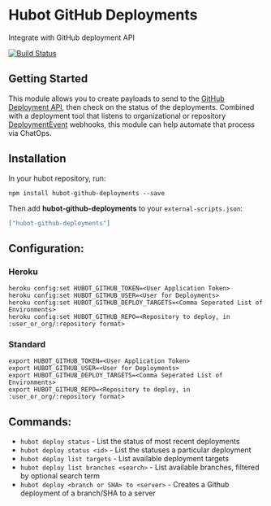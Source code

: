 # Hubot GitHub Deployments

Integrate with GitHub deployment API

[![Build Status](https://travis-ci.org/stephenyeargin/hubot-github-deployments.png)](https://travis-ci.org/stephenyeargin/hubot-github-deployments)

## Getting Started

This module allows you to create payloads to send to the [GitHub Deployment API](https://developer.github.com/v3/repos/deployments/), then check on the status of the deployments. Combined with a deployment tool that listens to organizational or repository [DeploymentEvent](https://developer.github.com/v3/activity/events/types/#deploymentevent) webhooks, this module can help automate that process via ChatOps.

## Installation

In your hubot repository, run:

`npm install hubot-github-deployments --save`

Then add **hubot-github-deployments** to your `external-scripts.json`:

```json
["hubot-github-deployments"]
```

## Configuration:

### Heroku

```
heroku config:set HUBOT_GITHUB_TOKEN=<User Application Token>
heroku config:set HUBOT_GITHUB_USER=<User for Deployments>
heroku config:set HUBOT_GITHUB_DEPLOY_TARGETS=<Comma Seperated List of Environments>
heroku config:set HUBOT_GITHUB_REPO=<Repository to deploy, in :user_or_org/:repository format>
```

### Standard

```
export HUBOT_GITHUB_TOKEN=<User Application Token>
export HUBOT_GITHUB_USER=<User for Deployments>
export HUBOT_GITHUB_DEPLOY_TARGETS=<Comma Seperated List of Environments>
export HUBOT_GITHUB_REPO=<Repository to deploy, in :user_or_org/:repository format>
```

## Commands:

- `hubot deploy status` - List the status of most recent deployments
- `hubot deploy status <id>` - List the statuses a particular deployment
- `hubot deploy list targets` - List available deployment targets
- `hubot deploy list branches <search>` - List available branches, filtered by optional search term
- `hubot deploy <branch or SHA> to <server>` - Creates a Github deployment of a branch/SHA to a server
